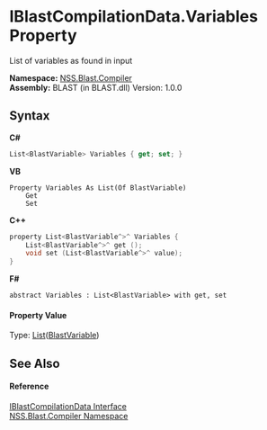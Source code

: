 # IBlastCompilationData.Variables Property 
 

List of variables as found in input

**Namespace:**&nbsp;<a href="26a25caa-f50b-92ad-f15c-dbb9db1493ae.md">NSS.Blast.Compiler</a><br />**Assembly:**&nbsp;BLAST (in BLAST.dll) Version: 1.0.0

## Syntax

**C#**<br />
``` C#
List<BlastVariable> Variables { get; set; }
```

**VB**<br />
``` VB
Property Variables As List(Of BlastVariable)
	Get
	Set
```

**C++**<br />
``` C++
property List<BlastVariable^>^ Variables {
	List<BlastVariable^>^ get ();
	void set (List<BlastVariable^>^ value);
}
```

**F#**<br />
``` F#
abstract Variables : List<BlastVariable> with get, set

```


#### Property Value
Type: <a href="https://docs.microsoft.com/dotnet/api/system.collections.generic.list-1" target="_blank" rel="noopener noreferrer">List</a>(<a href="f06b3ca6-6fc7-2463-b0e0-c8541bfc9d8d.md">BlastVariable</a>)

## See Also


#### Reference
<a href="d2afd70e-15cd-df6e-c1b9-6e1d3e9552bd.md">IBlastCompilationData Interface</a><br /><a href="26a25caa-f50b-92ad-f15c-dbb9db1493ae.md">NSS.Blast.Compiler Namespace</a><br />